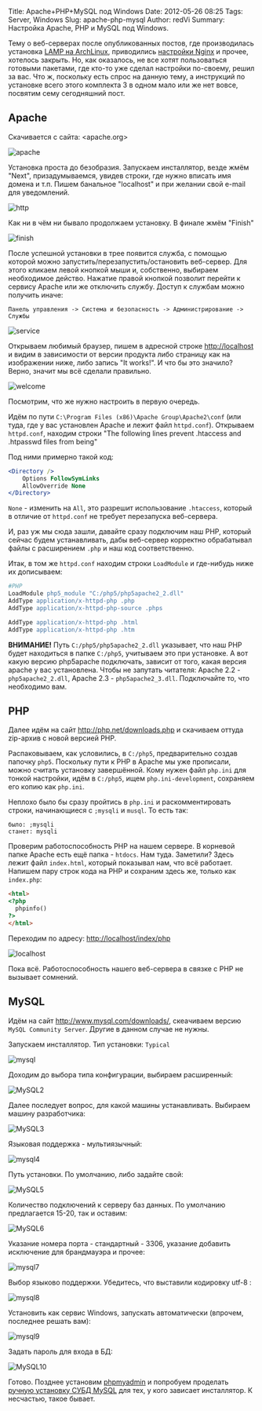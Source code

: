 Title: Apache+PHP+MySQL под Windows
Date: 2012-05-26 08:25
Tags: Server, Windows
Slug: apache-php-mysql
Author: redVi
Summary: Настройка Apache, PHP и MySQL под Windows.

Тему о веб-серверах после опубликованных постов, где производилась установка [LAMP на ArchLinux](http://www.unix-lab.org/posts/lamp/), приводились [настройки Nginx](http://www.unix-lab.org/posts/nginx/) и прочее, хотелось закрыть. Но, как оказалось, не все хотят пользоваться готовыми пакетами, где кто-то уже сделал настройки по-своему, решил за вас. Что ж, поскольку есть спрос на данную тему, а инструкций по установке всего этого комплекта 3 в одном мало или же нет вовсе, посвятим сему сегодняшний пост.

## Apache

Скачивается с сайта: <apache.org>

![apache](http://4.bp.blogspot.com/-WQR3jhVhuFQ/T8DXh8wJYrI/AAAAAAAAAng/Y8V2Ig5FcfA/s1600/apache+org.png "apache")

Установка проста до безобразия. Запускаем инсталлятор, везде жмём "Next", призадумываемся, увидев строки, где нужно вписать имя домена и т.п. Пишем банальное "localhost" и при желании свой e-mail для уведомлений.

![http](http://4.bp.blogspot.com/-a7QNRFLH0SY/T8DXuB9qNQI/AAAAAAAAAno/zVe5eCNqmlc/s1600/apache.png "http")

Как ни в чём ни бывало продолжаем установку. В финале жмём "Finish"

![finish](http://4.bp.blogspot.com/-fIr5gxtMcno/T8DYQPR2aCI/AAAAAAAAAnw/esNWCZX-6PY/s1600/apache-install2.png "finish")

После успешной установки в трее появится служба, с помощью которой можно запустить/перезапустить/остановить веб-сервер. Для этого кликаем левой кнопкой мыши и, собственно, выбираем необходимое действо. Нажатие правой кнопкой позволит перейти к сервису Apache или же отключить службу.
Доступ к службам можно получить иначе:

```
Панель управления -> Система и безопасность -> Администрирование -> Службы
```

![service](http://4.bp.blogspot.com/-tSVUz_03dQw/T8DYYiPKvjI/AAAAAAAAAoA/5tSpYx9PDUw/s1600/apache-services.png "service")

Открываем любимый браузер, пишем в адресной строке <http://localhost> и видим в зависимости от версии продукта либо страницу как на изображении ниже, либо запись "It works!". И что бы это значило? Верно, значит мы всё сделали правильно.

![welcome](http://3.bp.blogspot.com/-h5dJPIxqJYE/T8DYfGYUaYI/AAAAAAAAAoI/1jCtpDVyn-o/s1600/apache+localhost4.png "welcome")

Посмотрим, что же нужно настроить в первую очередь.

Идём по пути `C:\Program Files (x86)\Apache Group\Apache2\conf` (или туда, где у вас установлен Apache и лежит файл `httpd.conf`). Открываем `httpd.conf`, находим строки "The following lines prevent .htaccess and .htpasswd files from being"

Под ними примерно такой код:

```apache
<Directory />
    Options FollowSymLinks
    AllowOverride None
</Directory>
```

`None` - изменить на `All`, это разрешит использование `.htaccess`, который в отличие от `httpd.conf` не требует перезапуска веб-сервера.

И, раз уж мы сюда зашли, давайте сразу подключим наш PHP, который сейчас будем устанавливать, дабы веб-сервер корректно обрабатывал файлы с расширением `.php` и наш код соответственно.

Итак, в том же `httpd.conf` находим строки `LoadModule` и где-нибудь ниже их дописываем:

```apache
#PHP
LoadModule php5_module "C:/php5/php5apache2_2.dll"
AddType application/x-httpd-php .php
AddType application/x-httpd-php-source .phps

AddType application/x-httpd-php .html
AddType application/x-httpd-php .htm
```

<b>ВНИМАНИЕ!</b> Путь `C:/php5/php5apache2_2.dll` указывает, что наш PHP будет находиться в папке `C:/php5`, учитываем это при установке. А вот какую версию php5apache подключать, зависит от того, какая версия apache у вас установлена. Чтобы не запутать читателя: Apache 2.2 - `php5apache2_2.dll`, Apache 2.3 - `php5apache2_3.dll`. Подключайте то, что необходимо вам.

## PHP

Далее идём на сайт <http://php.net/downloads.php> и скачиваем оттуда zip-архив с новой версией PHP.

Распаковываем, как условились, в `C:/php5`, предварительно создав папочку `php5`. Поскольку пути к PHP в Apache мы уже прописали, можно считать установку завершённой.  Кому нужен файл `php.ini` для тонкой настройки, идём в `C:/php5`, ищем `php.ini-development`, сохраняем его копию как `php.ini`.

Неплохо было бы сразу пройтись в `php.ini` и раскомментировать строки, начинающиеся с `;mysqli` и `musql`. То есть так:

```
было: ;mysqli
станет: mysqli
```

Проверим работоспособность PHP на нашем сервере. В корневой папке Apache есть ещё папка - `htdocs`. Нам туда. Заметили? Здесь лежит файл `index.html`, который показывал нам, что всё работает. Напишем пару строк кода на PHP и сохраним здесь же, только как `index.php`:

```html
<html>
<?php
  phpinfo()
?>
</html>
```

Переходим по адресу: <http://localhost/index/php>

![localhost](http://1.bp.blogspot.com/-4PYYfS0dyoY/T8DZvECRg-I/AAAAAAAAAoQ/jufK8sf65rU/s1600/index.png "localhost")

 Пока всё. Работоспособность нашего веб-сервера в связке с PHP не вызывает сомнений.

## MySQL

Идём на сайт <http://www.mysql.com/downloads/>, скеачиваем версию `MySQL Community Server`. Другие в данном случае не нужны.

Запускаем инсталлятор. Тип установки: `Typical`

![mysql](http://1.bp.blogspot.com/-QWjGO7pfuOk/T8DZ87-LBYI/AAAAAAAAAoY/acMquvuxA7A/s1600/mysql.png "MySQL")

Доходим до выбора типа конфигурации, выбираем расширенный:

![MySQL2](http://1.bp.blogspot.com/-c9NwybxAQDc/T8DaCXRDjpI/AAAAAAAAAog/FNKWO4i7gXA/s1600/mysql2.png "MySQL type")

Далее последует вопрос, для какой машины устанавливать. Выбираем машину разработчика:

![MySQL3](http://4.bp.blogspot.com/-5p2AqGkBbhs/T8DaINB0HfI/AAAAAAAAAoo/XLBycae4LUE/s1600/mysql3.png "MySQL mashine")

Языковая поддержка - мультиязычный:

![mysql4](http://4.bp.blogspot.com/-YwYLFpIO7mU/T8DaNqzyQDI/AAAAAAAAAow/0WY1CVK-EyM/s1600/mysql4.png "MySQL database")

Путь установки. По умолчанию, либо задайте свой:

![MySQL5](http://2.bp.blogspot.com/-mheaCYCJBWk/T8DaTHegUNI/AAAAAAAAAo4/s7QkWQbau2I/s1600/mysql5.png "MySQL path")

Количество подключений к серверу баз данных. По умолчанию предлагается 15-20, так и оставим:

![MySQL6](http://1.bp.blogspot.com/-7NhsyDlS6K4/T8DaYZ9gBiI/AAAAAAAAApA/gY6qbN61zoo/s1600/mysql6.png "MySQL approximate number")

Указание номера порта - стандартный - 3306, указание добавить исключение для брандмауэра и прочее:

![mysql7](http://4.bp.blogspot.com/-LWj8_7E0CR4/T8DaefSwxbI/AAAAAAAAApI/eKbzam4O2eg/s1600/mysql7.png "MySQL tcp")

Выбор языково поддержки. Убедитесь, что выставили кодировку utf-8 :

![mysql8](http://3.bp.blogspot.com/-LFgFUoV7qcs/T8DakR5t5RI/AAAAAAAAApQ/RvcaTSa120Y/s1600/mysql8.png "MySQL utf")

Установить как сервис Windows, запускать автоматически (впрочем, последнее решать вам):

![mysql9](http://4.bp.blogspot.com/-3Rfp5puQMDg/T8DapXrVwvI/AAAAAAAAApY/2Fs3PTKh-M0/s1600/mysql9.png "MySQL server")

Задать пароль для входа в БД:

![MySQL10](http://1.bp.blogspot.com/-I-A0-eoq67M/T8DavjC0_aI/AAAAAAAAApg/48u66lg_fqY/s1600/mysql10.png "MySQL server")

Готово. Позднее установим [phpmyadmin](http://www.unix-lab.org/posts/phpmyadmin/) и попробуем проделать [ручную установку СУБД MySQL](http://www.unix-lab.org/posts/mysql-install/) для тех, у кого зависает  инсталлятор. К несчастью, такое бывает.
